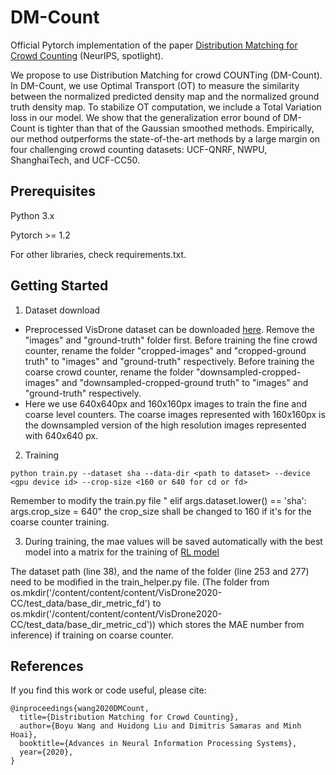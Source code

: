 # DM-Count

Official Pytorch implementation of the paper [Distribution Matching for Crowd Counting](https://arxiv.org/pdf/2009.13077.pdf) (NeurIPS, spotlight).

We propose to use Distribution Matching for crowd COUNTing (DM-Count). In DM-Count, we use Optimal Transport (OT) to measure the similarity between the normalized predicted density map and the normalized ground truth density map. To stabilize OT computation, we include a Total Variation loss in our model. We show that the generalization error bound of DM-Count is tighter than that of the Gaussian smoothed methods. Empirically, our method outperforms the state-of-the-art methods by a large margin on four challenging crowd counting datasets: UCF-QNRF, NWPU, ShanghaiTech, and UCF-CC50.

## Prerequisites

Python 3.x

Pytorch >= 1.2

For other libraries, check requirements.txt.

## Getting Started
1. Dataset download

+ Preprocessed VisDrone dataset can be downloaded [here](https://drive.google.com/file/d/1do8IDmMgVTrCHcKwfwitHG_QQhlu8ZRG/view?usp=sharing). Remove the "images" and "ground-truth" folder first. Before training the fine crowd counter, rename the folder "cropped-images" and "cropped-ground truth" to "images" and "ground-truth" respectively. Before training the coarse crowd counter, rename the folder "downsampled-cropped-images" and "downsampled-cropped-ground truth" to "images" and "ground-truth" respectively. 
+ Here we use 640x640px and 160x160px images to train the fine and coarse level counters. The coarse images represented with 160x160px is the downsampled version of the high resolution images represented with 640x640 px. 

    
2. Training

```
python train.py --dataset sha --data-dir <path to dataset> --device <gpu device id> --crop-size <160 or 640 for cd or fd>
```
Remember to modify the train.py file "   elif args.dataset.lower() == 'sha': args.crop_size = 640" the crop_size shall be changed to 160 if it's for the coarse counter training.

3. During training, the mae values will be saved automatically with the best model into a matrix for the training of [RL model](https://github.com/swsamleo/Crowd_Counting_RL)

The dataset path (line 38), and the name of the folder (line 253 and 277) need to be modified in the train_helper.py file. (The folder from os.mkdir('/content/content/content/VisDrone2020-CC/test_data/base_dir_metric_fd') to os.mkdir('/content/content/content/VisDrone2020-CC/test_data/base_dir_metric_cd')) which stores the MAE number from inference) if training on coarse counter.

## References
If you find this work or code useful, please cite:

```
@inproceedings{wang2020DMCount,
  title={Distribution Matching for Crowd Counting},
  author={Boyu Wang and Huidong Liu and Dimitris Samaras and Minh Hoai},
  booktitle={Advances in Neural Information Processing Systems},
  year={2020},
}
```
